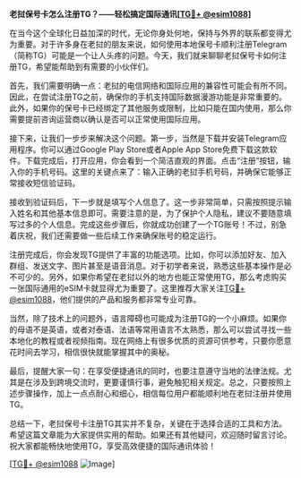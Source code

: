 **老挝保号卡怎么注册TG？——轻松搞定国际通讯[[TG💪+ @esim1088](https://t.me/s/esim1088)]**

在当今这个全球化日益加深的时代，无论你身处何地，保持与外界的联系都变得尤为重要。对于许多身在老挝的朋友来说，如何使用本地保号卡顺利注册Telegram（简称TG）可能是一个让人头疼的问题。今天，我们就来聊聊老挝保号卡如何注册TG，希望能帮助到有需要的小伙伴们。

首先，我们需要明确一点：老挝的电信网络和国际应用的兼容性可能会有所不同。因此，在尝试注册TG之前，确保你的手机支持国际数据漫游功能是非常重要的。此外，如果你的保号卡已经绑定了其他服务或限制，比如只能在国内使用，那么你需要提前咨询运营商以确认是否可以正常使用国际应用。

接下来，让我们一步步来解决这个问题。第一步，当然是下载并安装Telegram应用程序。你可以通过Google Play Store或者Apple App Store免费下载这款软件。下载完成后，打开应用，你会看到一个简洁直观的界面。点击“注册”按钮，输入你的手机号码。这里的关键点来了：输入正确的老挝手机号码，并确保它能够正常接收短信验证码。

接收到验证码后，下一步就是填写个人信息了。这一步非常简单，只需按照提示输入姓名和其他基本信息即可。需要注意的是，为了保护个人隐私，建议不要随意填写过多的个人信息。完成这些步骤后，你就成功创建了一个TG账号！不过，别急着庆祝，我们还需要做一些后续工作来确保账号的稳定运行。

注册完成后，你会发现TG提供了丰富的功能选项。比如，你可以添加好友、加入群组、发送文字、图片甚至是语音消息。对于初学者来说，熟悉这些基本操作是必不可少的。另外，如果你希望在老挝以外的地方也能正常使用TG，那么考虑购买一张国际通用的eSIM卡就显得尤为重要了。这里推荐大家关注[TG💪+ @esim1088](https://t.me/s/esim1088)，他们提供的产品和服务都非常专业可靠。

当然，除了技术上的问题外，语言障碍也可能成为注册TG的一个小麻烦。如果你的母语不是英语，或者对泰语、法语等常用语言不太熟悉，那么可以尝试寻找一些本地化的教程或者视频指南。现在网络上有很多优质的资源可供参考，只要你愿意花时间去学习，相信很快就能掌握其中的奥秘。

最后，提醒大家一句：在享受便捷通讯的同时，也要注意遵守当地的法律法规。尤其是在涉及到跨境交流时，更要谨慎行事，避免触犯相关规定。总之，只要按照上述步骤操作，加上一点点耐心和细心，相信每位用户都能顺利地在老挝注册并使用TG。

总结一下，老挝保号卡注册TG其实并不复杂，关键在于选择合适的工具和方法。希望这篇文章能为大家提供实用的帮助。如果还有其他疑问，欢迎随时留言讨论。祝大家都能畅快地使用TG，享受高效便捷的国际通讯体验！

[[TG💪+ @esim1088](https://t.me/s/esim1088) ![Image](https://i.postimg.cc/4NQfJmqS/Snipaste-2025-05-13-00-14-12.png)]